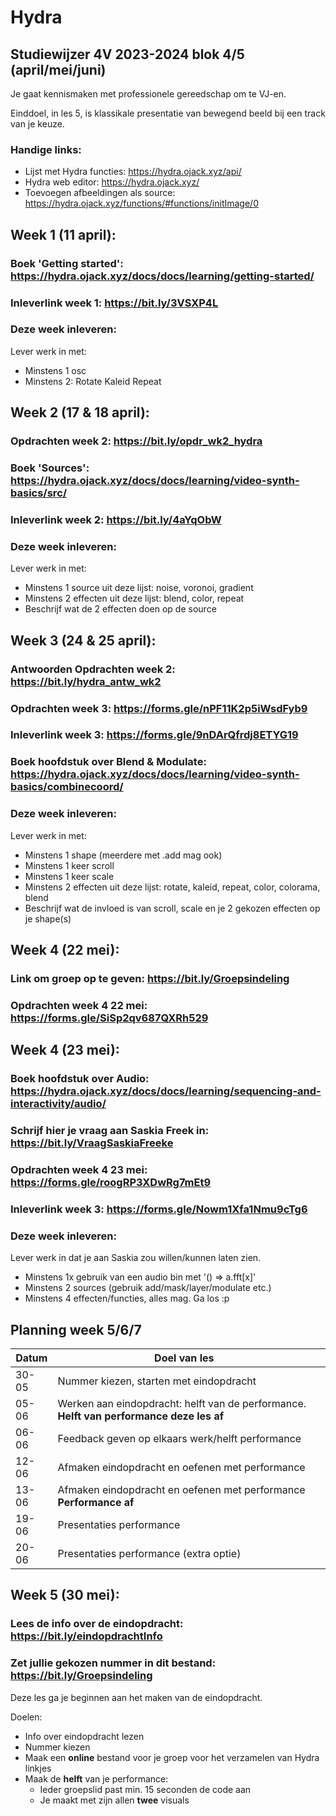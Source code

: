 
# Hydra

## Studiewijzer 4V 2023-2024 blok 4/5 (april/mei/juni)

Je gaat kennismaken met professionele gereedschap om te VJ-en.

Einddoel, in les 5, is klassikale presentatie van bewegend beeld bij een track van je keuze.

### Handige links:

- Lijst met Hydra functies: https://hydra.ojack.xyz/api/
- Hydra web editor: https://hydra.ojack.xyz/
- Toevoegen afbeeldingen als source: https://hydra.ojack.xyz/functions/#functions/initImage/0

## Week 1 (11 april):

### Boek 'Getting started': https://hydra.ojack.xyz/docs/docs/learning/getting-started/

### Inleverlink week 1: https://bit.ly/3VSXP4L

### Deze week inleveren: 

Lever werk in met:
- Minstens 1 osc
- Minstens 2:
    Rotate
    Kaleid 
    Repeat

  

## Week 2 (17 & 18 april):

### Opdrachten week 2: https://bit.ly/opdr_wk2_hydra

### Boek 'Sources': https://hydra.ojack.xyz/docs/docs/learning/video-synth-basics/src/

### Inleverlink week 2: https://bit.ly/4aYqObW



### Deze week inleveren:

Lever werk in met:
- Minstens 1 source uit deze lijst: noise, voronoi, gradient
- Minstens 2 effecten uit deze lijst: blend, color, repeat
- Beschrijf wat de 2 effecten doen op de source 

## Week 3 (24 & 25 april): 

### Antwoorden Opdrachten week 2: https://bit.ly/hydra_antw_wk2

### Opdrachten week 3: https://forms.gle/nPF11K2p5iWsdFyb9

### Inleverlink week 3: https://forms.gle/9nDArQfrdj8ETYG19

### Boek hoofdstuk over Blend & Modulate: https://hydra.ojack.xyz/docs/docs/learning/video-synth-basics/combinecoord/

### Deze week inleveren:

Lever werk in met:
- Minstens 1 shape (meerdere met .add mag ook)
- Minstens 1 keer scroll
- Minstens 1 keer scale
- Minstens 2 effecten uit deze lijst: rotate, kaleid, repeat, color, colorama, blend
- Beschrijf wat de invloed is van scroll, scale en je 2 gekozen effecten op je shape(s)

## Week 4 (22 mei):

### Link om groep op te geven: https://bit.ly/Groepsindeling

### Opdrachten week 4 22 mei: https://forms.gle/SiSp2qv687QXRh529

## Week 4 (23 mei):

### Boek hoofdstuk over Audio: https://hydra.ojack.xyz/docs/docs/learning/sequencing-and-interactivity/audio/

### Schrijf hier je vraag aan Saskia Freek in: https://bit.ly/VraagSaskiaFreeke

### Opdrachten week 4 23 mei: https://forms.gle/roogRP3XDwRg7mEt9

### Inleverlink week 3: https://forms.gle/Nowm1Xfa1Nmu9cTg6

### Deze week inleveren: 

Lever werk in dat je aan Saskia zou willen/kunnen laten zien.
- Minstens 1x gebruik van een audio bin met '() => a.fft[x]'
- Minstens 2 sources (gebruik add/mask/layer/modulate etc.)
- Minstens 4 effecten/functies, alles mag. Ga los :p

## Planning week 5/6/7

| Datum | Doel van les                                                                              |   |
|-------|-------------------------------------------------------------------------------------------|---|
| 30-05 | Nummer kiezen, starten met eindopdracht                                                   |   |
| 05-06 | Werken aan eindopdracht: helft van de performance.  **Helft van performance deze les af** |   |
| 06-06 | Feedback geven op elkaars werk/helft performance                                          |   |
| 12-06 | Afmaken eindopdracht en oefenen met performance                                           |   |
| 13-06 | Afmaken eindopdracht en oefenen met performance **Performance af**                                           |   |
| 19-06 | Presentaties performance                                                                  |   |
| 20-06 | Presentaties performance (extra optie)                                                    |   |

## Week 5 (30 mei):

### Lees de info over de eindopdracht: https://bit.ly/eindopdrachtInfo
### Zet jullie gekozen nummer in dit bestand: https://bit.ly/Groepsindeling

Deze les ga je beginnen aan het maken van de eindopdracht.

Doelen: 
- Info over eindopdracht lezen
- Nummer kiezen
- Maak een **online** bestand voor je groep voor het verzamelen van Hydra linkjes
- Maak de **helft** van je performance:
  - Ieder groepslid past min. 15 seconden de code aan
  - Je maakt met zijn allen **twee** visuals 



